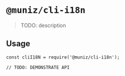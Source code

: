 # `@muniz/cli-i18n`

> TODO: description

## Usage

```
const cliI18N = require('@muniz/cli-i18n');

// TODO: DEMONSTRATE API
```
